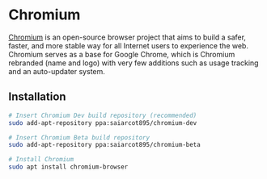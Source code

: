 # Chromium

[Chromium](https://www.chromium.org) is an open-source browser project that aims to build a safer, faster, and more
stable way for all Internet users to experience the web. Chromium serves as a base for Google Chrome, which is Chromium
rebranded (name and logo) with very few additions such as usage tracking and an auto-updater system.

## Installation

```sh
# Insert Chromium Dev build repository (recommended)
sudo add-apt-repository ppa:saiarcot895/chromium-dev

# Insert Chromium Beta build repository
sudo add-apt-repository ppa:saiarcot895/chromium-beta

# Install Chromium
sudo apt install chromium-browser
```
